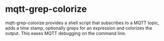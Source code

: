 # mqtt-grep-colorize
mqtt-grep-colorize provides a shell script that subscribes to a MQTT topic, adds a time stamp, optionally greps for an expression and colorizes the output. This eases MQTT debugging on the command line.
